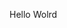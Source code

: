 Hello Wolrd

























































































































































































































































































































































































































































































































































































































































































































































































































































































































































































































































































































































































































































































































































































































































































































































































































































































































































































































































































































































































































































































































































































































































































































































































































































































































































































































































































































































































































